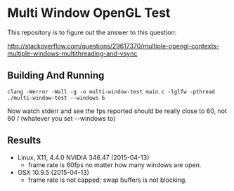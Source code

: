 # Multi Window OpenGL Test

This repository is to figure out the answer to this question:

http://stackoverflow.com/questions/29617370/multiple-opengl-contexts-multiple-windows-multithreading-and-vsync

## Building And Running

```
clang -Werror -Wall -g -o multi-window-test main.c -lglfw -pthread
./multi-window-test --windows 6
```

Now watch stderr and see the fps reported should be really close to 60, not
60 / (whatever you set --windows to)

## Results

 * Linux, X11, 4.4.0 NVIDIA 346.47 (2015-04-13)
   - frame rate is 60fps no matter how many windows are open.
 * OSX 10.9.5 (2015-04-13)
   - frame rate is not capped; swap buffers is not blocking.
